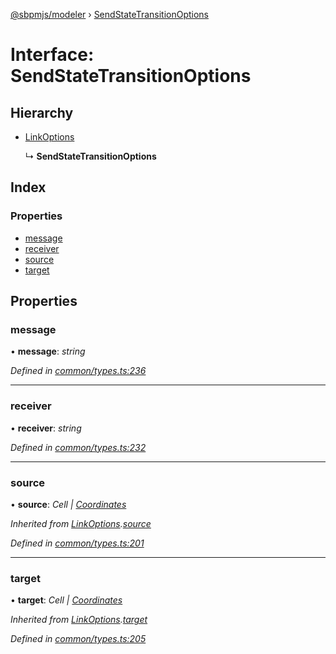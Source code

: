 [@sbpmjs/modeler](../README.md) › [SendStateTransitionOptions](sendstatetransitionoptions.md)

# Interface: SendStateTransitionOptions

## Hierarchy

* [LinkOptions](linkoptions.md)

  ↳ **SendStateTransitionOptions**

## Index

### Properties

* [message](sendstatetransitionoptions.md#message)
* [receiver](sendstatetransitionoptions.md#receiver)
* [source](sendstatetransitionoptions.md#source)
* [target](sendstatetransitionoptions.md#target)

## Properties

###  message

• **message**: *string*

*Defined in [common/types.ts:236](https://github.com/mkolodiy/sbpmjs/blob/51ad125/packages/sbpm-modeler/lib/common/types.ts#L236)*

___

###  receiver

• **receiver**: *string*

*Defined in [common/types.ts:232](https://github.com/mkolodiy/sbpmjs/blob/51ad125/packages/sbpm-modeler/lib/common/types.ts#L232)*

___

###  source

• **source**: *Cell | [Coordinates](coordinates.md)*

*Inherited from [LinkOptions](linkoptions.md).[source](linkoptions.md#source)*

*Defined in [common/types.ts:201](https://github.com/mkolodiy/sbpmjs/blob/51ad125/packages/sbpm-modeler/lib/common/types.ts#L201)*

___

###  target

• **target**: *Cell | [Coordinates](coordinates.md)*

*Inherited from [LinkOptions](linkoptions.md).[target](linkoptions.md#target)*

*Defined in [common/types.ts:205](https://github.com/mkolodiy/sbpmjs/blob/51ad125/packages/sbpm-modeler/lib/common/types.ts#L205)*
